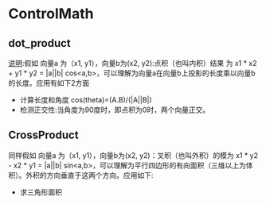 # ControlMath
## dot_product
[说明](https://www.zhihu.com/question/21080171):假如 向量a 为（x1, y1），向量b为(x2, y2):点积（也叫内积）结果 为 x1 * x2 + y1 * y2 = |a||b| cos<a,b>，可以理解为向量a在向量b上投影的长度乘以向量b的长度。应用有如下2方面
* 计算长度和角度 cos(theta)=(A.B)/(|A||B|)
* 检测正交性:当角度为90度时，即点积为0时，两个向量正交。

## CrossProduct
同样假如 向量a 为（x1, y1），向量b为(x2, y2)：叉积（也叫外积）的模为 x1 * y2 - x2 * y1 = |a||b| sin<a,b>，可以理解为平行四边形的有向面积（三维以上为体积）。外积的方向垂直于这两个方向。应用如下:
* 求三角形面积
